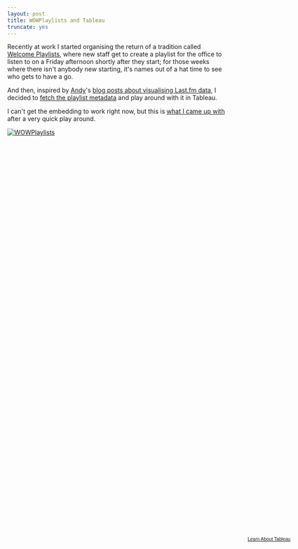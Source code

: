```yaml
---
layout: post
title: WOWPlaylists and Tableau
truncate: yes
---
```


Recently at work I started organising the return of a tradition called [Welcome Playlists][wowp], where new staff get to
create a playlist for the office to listen to on a Friday afternoon shortly after they start; for those weeks where
there isn't anybody new starting, it's names out of a hat time to see who gets to have a go.
  
And then, inspired by [Andy][andy]'s [blog posts about visualising Last.fm data][andyBlogPost], I decided to
[fetch the playlist metadata][playviz] and play around with it in Tableau.

I can't get the embedding to work right now, but this is [what I came up with][dashboard] after a very quick play around.


<div>
  <script type='text/javascript' src='http://public.tableausoftware.com/javascripts/api/viz_v1.js'><!-- --></script>
  <div class='tableauPlaceholder' style='width: 654px; height: 928px;'>
    <noscript><a href='#'><img alt='WOWPlaylists ' src='http:&#47;&#47;public.tableausoftware.com&#47;static&#47;images&#47;63&#47;63S8THFFB&#47;1_rss.png' style='border: none' /></a></noscript>
    <object class='tableauViz' width='654' height='928' style='display:none;'>
      <param name='host_url' value='http%3A%2F%2Fpublic.tableausoftware.com%2F' /> 
      <param name='path' value='shared&#47;63S8THFFB' /> 
      <param name='toolbar' value='yes' />
      <param name='static_image' value='http:&#47;&#47;public.tableausoftware.com&#47;static&#47;images&#47;63&#47;63S8THFFB&#47;1.png' /> 
      <param name='animate_transition' value='yes' />
      <param name='display_static_image' value='yes' />
      <param name='display_spinner' value='yes' />
      <param name='display_overlay' value='yes' />
      <param name='display_count' value='yes' />
    </object>
  </div>
  <div style='width:654px;height:22px;padding:0px 10px 0px 0px;color:black;font:normal 8pt verdana,helvetica,arial,sans-serif;'>
    <div style='float:right; padding-right:8px;'>
      <a href='http://www.tableausoftware.com/public/about-tableau-products?ref=http://public.tableausoftware.com/shared/63S8THFFB' target='_blank'>Learn About Tableau</a>
    </div>
  </div>
</div>


[andy]: https://twitter.com/intent/user?screen_name=acotgreave "@acotgreave"
[andyBlogPost]: http://gravyanecdote.com/uncategorized/lastfmthesummary/
[playviz]: https://github.com/exonian/playviz
[wowp]: https://twitter.com/intent/user?screen_name=wowplaylists "@WOWPlaylists"
[dashboard]: http://public.tableausoftware.com/views/WOWPlaylists/WOWPlaylists
